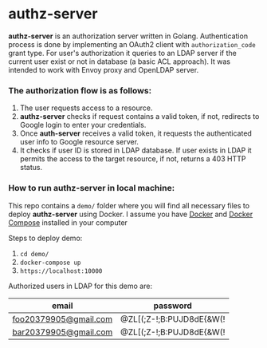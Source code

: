 # authz-server

**authz-server** is an authorization server written in Golang. Authentication process is done by implementing an OAuth2 client with `authorization_code` grant type. For user's authorization it queries to an LDAP server if the current user exist or not in database (a basic ACL approach). It was intended to work with Envoy proxy and OpenLDAP server.

### The authorization flow is as follows:

1. The user requests access to a resource.
2. **authz-server** checks if request contains a valid token, if not, redirects to Google login to enter your credentials.
3. Once **auth-server** receives a valid token, it requests the authenticated user info to Google resource server.
4. It checks if user ID is stored in LDAP database. If user exists in LDAP it permits the access to the target resource, if not, returns a 403 HTTP status.

### How to run authz-server in local machine:

This repo contains a `demo/` folder where you will find all necessary files to deploy **authz-server** using Docker. I assume you have [Docker](https://docs.docker.com/get-docker/) and [Docker Compose](https://docs.docker.com/compose/install/) installed in your computer

Steps to deploy demo:

1. `cd demo/`
2. `docker-compose up`
3. `https://localhost:10000`

Authorized users in LDAP for this demo are:

| email                 |         password         |
|-----------------------|:------------------------:|
| foo20379905@gmail.com | @ZL[(;Z-!;B:PUJD8dE{&W(! |
| bar20379905@gmail.com | @ZL[(;Z-!;B:PUJD8dE{&W(! |
